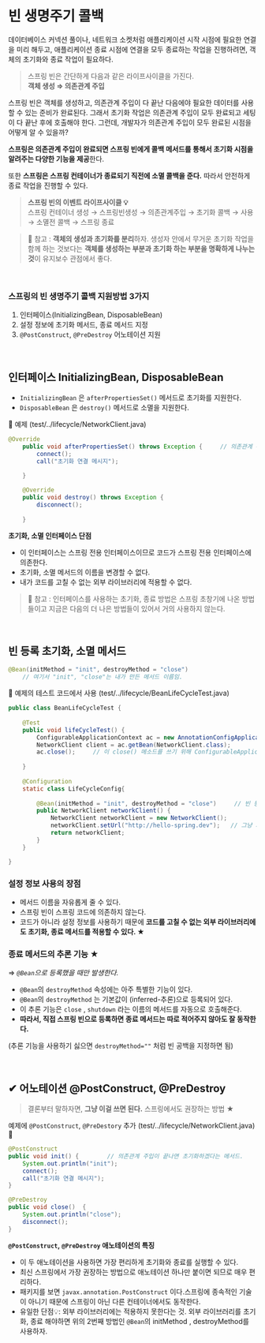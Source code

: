 # 빈 생명주기 콜백

데이터베이스 커넥션 풀이나, 네트워크 소켓처럼 애플리케이션 시작 시점에 필요한 연결을 미리 해두고, 애플리케이션 종료 시점에 연결을 모두 종료하는 작업을 진행하려면, 객체의 초기화와 종료 작업이 필요하다.

> 스프링 빈은 간단하게 다음과 같은 라이프사이클을 가진다. <br>
**객체 생성 ⇒ 의존관계 주입**

스프링 빈은 객체를 생성하고, 의존관계 주입이 다 끝난 다음에야 필요한 데이터를 사용할 수 있는 준비가 완료된다. 그래서 초기화 작업은 의존관계 주입이 모두 완료되고 세팅이 다 끝난 후에 호출해야 한다. 그런데, 개발자가 의존관계 주입이 모두 완료된 시점을 어떻게 알 수 있을까?

**스프링은 의존관계 주입이 완료되면 스프링 빈에게 콜백 메서드를 통해서 초기화 시점을 알려주는 다양한 기능을 제공**한다.

또한 **스프링은 스프링 컨테이너가 종료되기 직전에 소멸 콜백을 준다.** 따라서 안전하게 종료 작업을 진행할 수 있다.

> **스프링 빈의 이벤트 라이프사이클 💡** <br>
스프링 컨테이너 생성 → 스프링빈생성 → 의존관계주입 → 초기화 콜백 → 사용 → 소멸전 콜백 → 스프링 종료

> 📌 참고 : **객체의 생성과 초기화를 분리**하자.
생성자 안에서 무거운 초기화 작업을 함께 하는 것보다는 **객체를 생성하는 부분과 초기화 하는 부분을 명확하게 나누는 것**이 유지보수 관점에서 좋다. 

<br>

### **스프링의 빈 생명주기 콜백 지원방법 3가지**

1. 인터페이스(InitializingBean, DisposableBean)
2. 설정 정보에 초기화 메서드, 종료 메서드 지정
3. `@PostConstruct`, `@PreDestroy` 어노테이션 지원

<br>

## 인터페이스 InitializingBean, DisposableBean

- `InitializingBean` 은 `afterPropertiesSet()` 메서드로 초기화를 지원한다.
- `DisposableBean` 은 `destroy()` 메서드로 소멸을 지원한다.

🔽 예제 (test/../lifecycle/NetworkClient.java)  

```java
@Override
	public void afterPropertiesSet() throws Exception {		// 의존관계 주입이 끝나면 초기화하겠다는 메서드.
		connect();
		call("초기화 연결 메시지");
		
	}

	@Override
	public void destroy() throws Exception {
		disconnect();
		
	}
```


**초기화, 소멸 인터페이스 단점**

- 이 인터페이스는 스프링 전용 인터페이스이므로 코드가 스프링 전용 인터페이스에 의존한다.
- 초기화, 소멸 메서드의 이름을 변경할 수 없다.
- 내가 코드를 고칠 수 없는 외부 라이브러리에 적용할 수 없다.

> 📌 참고 : 인터페이스를 사용하는 초기화, 종료 방법은 스프링 초창기에 나온 방법들이고 지금은 다음의 더 나은 방법들이 있어서 거의 사용하지 않는다.

<br>

## 빈 등록 초기화, 소멸 메서드

```java
@Bean(initMethod = "init", destroyMethod = "close")
	// 여기서 "init", "close"는 내가 만든 메서드 이름임.
```

🔽 예제의 테스트 코드에서 사용 (test/../lifecycle/BeanLifeCycleTest.java)  

```java
public class BeanLifeCycleTest {
	
	@Test
	public void lifeCycleTest() {
		ConfigurableApplicationContext ac = new AnnotationConfigApplicationContext(LifeCycleConfig.class);
		NetworkClient client = ac.getBean(NetworkClient.class);
		ac.close();		// 이 close() 메소드를 쓰기 위해 ConfigurableApplicationContext를 사용함.
		
	}
	
	@Configuration
	static class LifeCycleConfig{
		
		@Bean(initMethod = "init", destroyMethod = "close")		// 빈 등록 '초기화, 소멸' 메서드 사용
		public NetworkClient networkClient() {
			NetworkClient networkClient = new NetworkClient();
			networkClient.setUrl("http://hello-spring.dev");   // 그냥 가짜로 아무거나 씀.
			return networkClient;
		}
	}

}
```

### **설정 정보 사용의 장점**

- 메서드 이름을 자유롭게 줄 수 있다.
- 스프링 빈이 스프링 코드에 의존하지 않는다.
- 코드가 아니라 설정 정보를 사용하기 때문에 **코드를 고칠 수 없는 외부 라이브러리에도 초기화, 종료 메서드를 적용할 수 있다. ★**


### 종료 메서드의 추론 기능 ★

⇒ *`@Bean`으로 등록했을 때만 발생한다.*

- `@Bean`의 `destroyMethod` 속성에는 아주 특별한 기능이 있다.
- `@Bean`의 `destroyMethod` 는 기본값이 (inferred-추론)으로 등록되어 있다.
- 이 추론 기능은 `close` , `shutdown` 라는 이름의 메서드를 자동으로 호출해준다.
- **따라서, 직접 스프링 빈으로 등록하면 종료 메서드는 따로 적어주지 않아도 잘 동작한다.**

(추론 기능을 사용하기 싫으면 `destroyMethod=""` 처럼 빈 공백을 지정하면 됨)

<br>

## ✔ 어노테이션 @PostConstruct, @PreDestroy

> 결론부터 말하자면, **그냥 이걸 쓰면 된다.** 스프링에서도 권장하는 방법 ★

예제에 `@PostConstruct`, `@PreDestory` 추가 (test/../lifecycle/NetworkClient.java) 🔽 

```java
@PostConstruct
public void init() {		// 의존관계 주입이 끝나면 초기화하겠다는 메서드.
	System.out.println("init");
	connect();
	call("초기화 연결 메시지");	
}

@PreDestroy
public void close()  {
	System.out.println("close");
	disconnect();
}
```

**`@PostConstruct`, `@PreDestroy` 애노테이션의 특징**

- 이 두 애노테이션을 사용하면 가장 편리하게 초기화와 종료를 실행할 수 있다.
- 최신 스프링에서 가장 권장하는 방법으로 애노테이션 하나만 붙이면 되므로 매우 편리하다.
- 패키지를 보면 `javax.annotation.PostConstruct` 이다.스프링에 종속적인 기술이 아니기 때문에 스프링이 아닌 다른 컨테이너에서도 동작한다.
- 유일한 단점💡: 외부 라이브러리에는 적용하지 못한다는 것. 외부 라이브러리를 초기화, 종료 해야하면 위의 2번째 방법인 `@Bean`의 initMethod , destroyMethod를 사용하자.